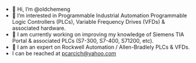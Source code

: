 - 👋 Hi, I’m @oldchemeng
- 👀 I’m interested in Programmable Industrial Automation Programmable Logic Controllers (PLCs), Variable Frequency Drives (VFDs) & associated hardware.
- 🌱 I am currently working on improving my knowledge of Siemens TIA Portal & associated PLCs (S7-300, S7-400, S71200, etc).
- 💞️ I am an expert on Rockwell Automation / Allen-Bradlely PLCs & VFDs.
- I can be reached at pcarcich@yahoo.com

<!---
oldchemeng/oldchemeng is a ✨ special ✨ repository because its `README.md` (this file) appears on your GitHub profile.
You can click the Preview link to take a look at your changes.
--->
